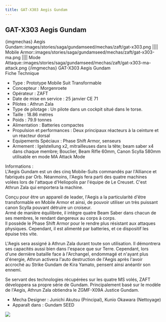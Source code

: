 ```yaml
---
title: GAT-X303 Aegis Gundam
---
```


GAT-X303 Aegis Gundam
---------------------

{imgmechas}
Aegis Gundam::images/stories/saga/gundamseed/mechas/zaft/gat-x303.png
||||
Mobile Armor::images/stories/saga/gundamseed/mechas/zaft/gat-x303-ma.png
||||
Mode Attaque::images/stories/saga/gundamseed/mechas/zaft/gat-x303-ma-attack.png
{/imgmechas}
GAT-X303 Aegis Gundam  
Fiche Technique   
- Type : Prototype Mobile Suit Transformable  
- Concepteur : Morgenroete  
- Opérateur : ZAFT  
- Date de mise en service : 25 janvier CE 71  
- Pilotes : Athrun Zala  
- Type de pilotage : Un pilote dans un cockpit situé dans le torse.  
- Taille : 18.86 mètres  
- Poids : 79.9 tonnes  
- Alimentation : Batteries compactes  
- Propulsion et performances : Deux principaux réacteurs à la ceinture et un réacteur dorsal  
- Equipements Spéciaux : Phase Shift Armor, senseurs  
- Armement : Igelstellung x2, mitrailleuses dans la tête; beam saber x4 dans chaque membre; Bouclier, Beam Rifle 60mm, Canon Scylla 580mm utilisable en mode MA Attack Mode  
  
Informations :   
L'Aegis Gundam est un des cinq Mobile-Suits commandés par l'Alliance et fabriqués par Orb. Néanmoins, l'Aegis fera parti des quatre machines volées lors de l'attaque d'Heliopolis par l'équipe de Le Creuset. C'est Athrun Zala qui emportera la machine.   
  
Conçu pour être un appareil de leader, l'Aegis a la particularité d'être transformable en Mobile Armor et ainsi, de pouvoir utiliser un très puissant canon Scylla pouvant détruire un croiseur.   
Armé de manière équilibrée, il intègre quatre Beam Saber dans chacun de ses membres, le rendant dangereux au corps à corps.   
Il possède le Phase Shift Armor pour le rendre plus résistant aux attaques physiques. Cependant, il est alimenté par batteries, et ce dispositif les épuise très vite.   
  
L'Aegis sera assigné à Athrun Zala durant toute son utilisation. Il démontrera ses capacités aussi bien dans l'espace que sur Terre. Cependant, lors d'une dernière bataille face à l'Archangel, endommagé et n'ayant plus d'énergie, Athrun activera l'auto destruction de l'Aegis après l'avoir accroché au Strike Gundam de Kira Yamato, pensent ainsi anéantir son ennemi.   
  
Se servant des technologies récupérées sur les quatre MS volés, ZAFT développera sa propre série de Gundam. Principalement basé sur le modèle de l'Aegis, Athrun Zala obtiendra le ZGMF-X09A Justice Gundam.  
  
  
- Mecha Designer : Junichi Akutsu (Principal), Kunio Okawara (Nettoyage)  
- Apparaît dans : Gundam SEED


![](/images/stories/saga/gundamseed/images/gundamaegis/aegis04.jpg)

